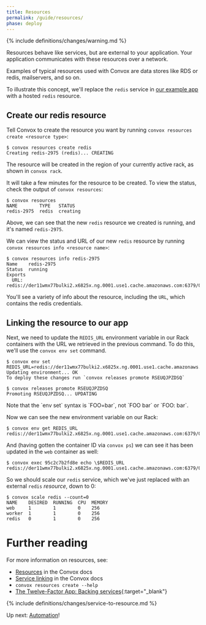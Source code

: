 ```yaml
---
title: Resources
permalink: /guide/resources/
phase: deploy
---
```


{% include definitions/changes/warning.md %}

Resources behave like services, but are external to your application. Your application communicates with these resources over a network.

Examples of typical resources used with Convox are data stores like RDS or redis, mailservers, and so on.

To illustrate this concept, we'll replace the `redis` service in [our example app](https://github.com/convox-examples/convox-guide/) with a hosted `redis` resource.

## Create our redis resource

Tell Convox to create the resource you want by running `convox resources create <resource type>`:

```
$ convox resources create redis 
Creating redis-2975 (redis)... CREATING
```

The resource will be created in the region of your currently active rack, as shown in `convox rack`.

It will take a few minutes for the resource to be created. To view the status, check the output of `convox resources`:

```
$ convox resources
NAME        TYPE   STATUS
redis-2975  redis  creating
```

Above, we can see that the new `redis` resource we created is running, and it's named `redis-2975`.

We can view the status and URL of our new `redis` resource by running `convox resources info <resource name>`:

```
$ convox resources info redis-2975
Name    redis-2975
Status  running
Exports
  URL: redis://der11wmx77bulki2.x6825x.ng.0001.use1.cache.amazonaws.com:6379/0

```

You'll see a variety of info about the resource, including the `URL`, which contains the redis credentials.


## Linking the resource to our app

Next, we need to update the `REDIS_URL` environment variable in our Rack containers with the URL we retrieved in the previous command. To do this, we'll use the `convox env set` command.

```
$ convox env set REDIS_URL=redis://der11wmx77bulki2.x6825x.ng.0001.use1.cache.amazonaws.com:6379/0
Updating environment... OK
To deploy these changes run `convox releases promote RSEUQJPZDSQ`

$ convox releases promote RSEUQJPZDSQ
Promoting RSEUQJPZDSQ... UPDATING
```

<div class="alert alert-info" markdown="1">
Note that the `env set` syntax is `FOO=bar`, not `FOO bar` or `FOO: bar`.
</div>

Now we can see the new environment variable on our Rack:

```
$ convox env get REDIS_URL
redis://der11wmx77bulki2.x6825x.ng.0001.use1.cache.amazonaws.com:6379/0
```

And (having gotten the container ID via `convox ps`) we can see it has been updated in the `web` container as well:

```
$ convox exec 95c2c7b2fd8e echo \$REDIS_URL
redis://der11wmx77bulki2.x6825x.ng.0001.use1.cache.amazonaws.com:6379/0
```

So we should scale our `redis` service, which we've just replaced with an external `redis` _resource_, down to 0:

```
$ convox scale redis --count=0
NAME    DESIRED  RUNNING  CPU  MEMORY
web     1        1        0    256
worker  1        1        0    256
redis   0        1        0    256
```


# Further reading

For more information on resources, see:

* [Resources](/guide/resources/) in the Convox docs
* [Service linking](https://convox.com/docs/syslog#service-linking) in the Convox docs
* `convox resources create --help`
* [The Twelve-Factor App: Backing services](https://12factor.net/backing-services){:target="_blank"}

{% include definitions/changes/service-to-resource.md %}

Up next: [Automation](/guide/automate/)!

